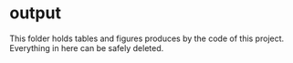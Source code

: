 # output

This folder holds tables and figures produces by the code of this project. 
Everything in here can be safely deleted.